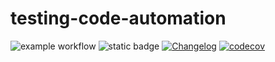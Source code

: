 # testing-code-automation

![example workflow](https://github.com/github/docs/actions/workflows/main.yml/badge.svg)
![static badge](https://img.shields.io/badge/Static%20Badge-static-green)
[![Changelog](https://img.shields.io/github/v/release/aricAI/testing-code-automation?include_prereleases&label=changelog)](https://github.com/aricAI/testing-code-automation/releases)
[![codecov](https://codecov.io/gh/aricAI/testing-code-automation/branch/main/graphs/badge.svg?branch=main)](https://codecov.io/github/aricAI/testing-code-automation?branch=main)
  
